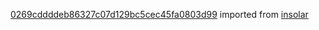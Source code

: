 [0269cddddeb86327c07d129bc5cec45fa0803d99](https://github.com/insolar/insolar/commit/0269cddddeb86327c07d129bc5cec45fa0803d99) imported from [insolar](https://github.com/insolar/insolar)
